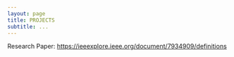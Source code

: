 ```yaml
---
layout: page
title: PROJECTS
subtitle: ...
---
```


Research Paper: https://ieeexplore.ieee.org/document/7934909/definitions
